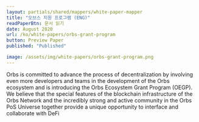 ```yaml
---
layout: partials/shared/mappers/white-paper-mapper
title: "오브스 지원 프로그램 (ENG)"
readPaperBtn: 문서 읽기
date: August 2020
url: /ko/white-papers/orbs-grant-program
button: Preview Paper
published: "Published"

image: /assets/img/white-papers/orbs-grant-program.png
---
```


Orbs is committed to advance the process of decentralization by involving even more developers and teams in the development of the Orbs ecosystem and is introducing the Orbs Ecosystem Grant Program (OEGP). We believe that the special features of the blockchain infrastructure of the Orbs Network and the incredibly strong and active community in the Orbs PoS Universe together provide a unique opportunity to interface and collaborate with DeFi

